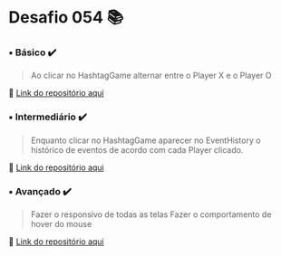# Desafio 054 :books:


###  ▪️ Básico  ✔️

> Ao clicar no HashtagGame alternar entre o Player X e o Player O


🔗 [Link do repositório aqui]()



### ▪️ Intermediário ✔️ 

> Enquanto clicar no HashtagGame aparecer no EventHistory o histórico de eventos de acordo com cada Player clicado.



🔗 [Link do repositório aqui]() 



### ▪️ Avançado ✔️

> Fazer o responsivo de todas as telas 
> Fazer o comportamento de hover do mouse

 
🔗 [Link do repositório aqui]()
